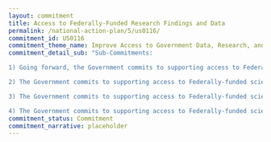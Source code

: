 ```yaml
---
layout: commitment
title: Access to Federally-Funded Research Findings and Data
permalink: /national-action-plan/5/us0116/
commitment_id: US0116
commitment_theme_name: Improve Access to Government Data, Research, and Information
commitment_detail_sub: "Sub-Commitments:

1) Going forward, the Government commits to supporting access to Federally-funded science and data through several mechanisms, including through the National Science and Technol- ogy Council’s Subcommittee on Open Science;

2) The Government commits to supporting access to Federally-funded science and data… by permitting researchers to include publication and data sharing costs in their research budget proposals to Federal grant programs; 

3) The Government commits to supporting access to Federally-funded science and data… by launching programs aimed at awarding more grants to early-stage researchers as well as encouraging a diverse pool of award applicants;

4) The Government commits to supporting access to Federally-funded science and data… by exploring new incentive structures to recognize institutions and researchers who are supporting public access to data and research."
commitment_status: Commitment
commitment_narrative: placeholder
---
```


